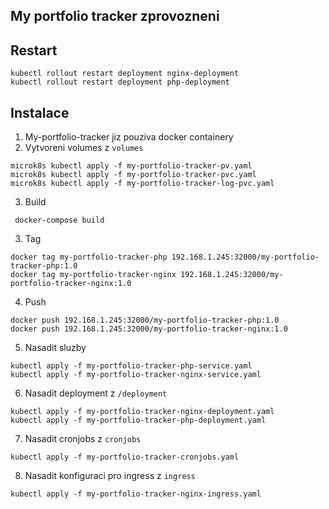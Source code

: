 My portfolio tracker zprovozneni
-----

Restart
----
```
kubectl rollout restart deployment nginx-deployment
kubectl rollout restart deployment php-deployment
```


Instalace
-----

1. My-portfolio-tracker jiz pouziva docker containery
2. Vytvoreni volumes z `volumes`

```shell
microk8s kubectl apply -f my-portfolio-tracker-pv.yaml
microk8s kubectl apply -f my-portfolio-tracker-pvc.yaml
microk8s kubectl apply -f my-portfolio-tracker-log-pvc.yaml
```

3. Build
```shell
 docker-compose build
``` 
3. Tag
```shell
docker tag my-portfolio-tracker-php 192.168.1.245:32000/my-portfolio-tracker-php:1.0
docker tag my-portfolio-tracker-nginx 192.168.1.245:32000/my-portfolio-tracker-nginx:1.0
```

4. Push
```shell
docker push 192.168.1.245:32000/my-portfolio-tracker-php:1.0
docker push 192.168.1.245:32000/my-portfolio-tracker-nginx:1.0   
```

5. Nasadit sluzby
```shell
kubectl apply -f my-portfolio-tracker-php-service.yaml
kubectl apply -f my-portfolio-tracker-nginx-service.yaml
```

6. Nasadit deployment z `/deployment`
```shell
kubectl apply -f my-portfolio-tracker-nginx-deployment.yaml
kubectl apply -f my-portfolio-tracker-php-deployment.yaml
```

7. Nasadit cronjobs z `cronjobs`
```shell
kubectl apply -f my-portfolio-tracker-cronjobs.yaml
```

8. Nasadit konfiguraci pro ingress z `ingress`
```shell
kubectl apply -f my-portfolio-tracker-nginx-ingress.yaml
```
